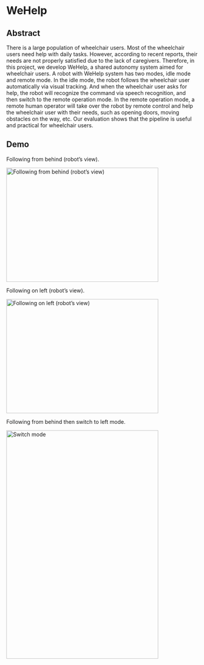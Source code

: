# WeHelp
## Abstract
There is a large population of wheelchair users. Most of the wheelchair users need help with daily tasks. However, according to recent reports, their needs are not properly satisfied due to the lack of caregivers. Therefore, in this project, we develop WeHelp, a shared autonomy system aimed for wheelchair users. A robot with WeHelp system has two modes, idle mode and remote mode. In the idle mode, the robot follows the wheelchair user automatically via visual tracking. And when the wheelchair user asks for help, the robot will recognize the command via speech recognition, and then switch to the remote operation mode. In the remote operation mode, a remote human operator will take over the robot by remote control and help the wheelchair user with their needs, such as opening doors, moving obstacles on the way, etc. Our evaluation shows that the pipeline is useful and practical for wheelchair users.

## Demo

Following from behind (robot’s view).  
  
<img src="demo/track_2.gif" width="400" height="300" alt="Following from behind (robot’s view)"/>  
  
Following on left (robot’s view). 
  
<img src="demo/track_3.gif" width="400" height="300" alt="Following on left (robot’s view)"/>  
  
Following from behind then switch to left mode. 
  
<img src="demo/track_1.gif" width="400" height="600" alt="Switch mode"/>  
  
